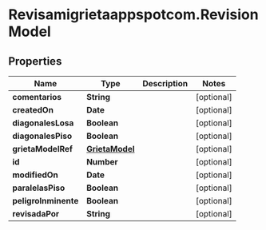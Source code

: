 # Revisamigrietaappspotcom.RevisionModel

## Properties
Name | Type | Description | Notes
------------ | ------------- | ------------- | -------------
**comentarios** | **String** |  | [optional] 
**createdOn** | **Date** |  | [optional] 
**diagonalesLosa** | **Boolean** |  | [optional] 
**diagonalesPiso** | **Boolean** |  | [optional] 
**grietaModelRef** | [**GrietaModel**](GrietaModel.md) |  | [optional] 
**id** | **Number** |  | [optional] 
**modifiedOn** | **Date** |  | [optional] 
**paralelasPiso** | **Boolean** |  | [optional] 
**peligroInminente** | **Boolean** |  | [optional] 
**revisadaPor** | **String** |  | [optional] 


